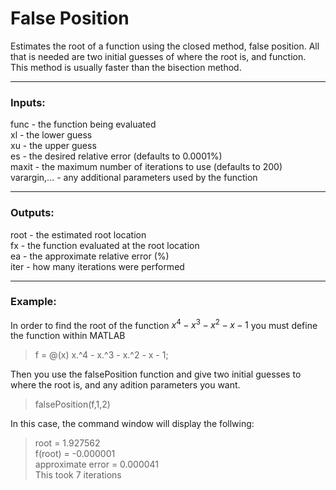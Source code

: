 # False Position
Estimates the root of a function using the closed method, false position. All that is needed are two initial guesses of where the root is, and function. This method is usually faster than the bisection method.

---
### Inputs:
func - the function being evaluated  
xl - the lower guess  
xu - the upper guess  
es - the desired relative error (defaults to 0.0001%)  
maxit - the maximum number of iterations to use (defaults to 200)  
varargin,... - any additional parameters used by the function

---
### Outputs:
root - the estimated root location  
fx - the function evaluated at the root location  
ea - the approximate relative error (%)  
iter - how many iterations were performed  

---
### Example:
In order to find the root of the function $x^4-x^3-x^2-x-1$ you must define the function within MATLAB
> f = @(x) x.^4 - x.^3 - x.^2 - x - 1;

Then you use the falsePosition function and give two initial guesses to where the root is, and any adition parameters you want.
> falsePosition(f,1,2)

In this case, the command window will display the follwing:
> root = 1.927562  
> f(root) = -0.000001  
> approximate error = 0.000041  
> This took 7 iterations
